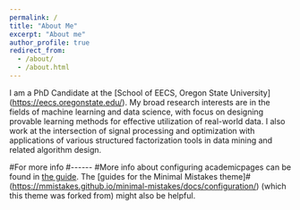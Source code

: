 ```yaml
---
permalink: /
title: "About Me"
excerpt: "About me"
author_profile: true
redirect_from: 
  - /about/
  - /about.html
---
```




I am a PhD Candidate at the [School of EECS, Oregon State University] (https://eecs.oregonstate.edu/). My broad research interests are in the fields of machine learning and data science, with focus on designing provable learning methods for effective utilization of real-world data. I also work at the intersection of signal processing and optimization with applications of various structured factorization tools in data mining and related algorithm design.



#For more info
#------
#More info about configuring academicpages can be found in [the guide](https://academicpages.github.io/markdown/). The [guides for the Minimal Mistakes theme]#(https://mmistakes.github.io/minimal-mistakes/docs/configuration/) (which this theme was forked from) might also be helpful.
